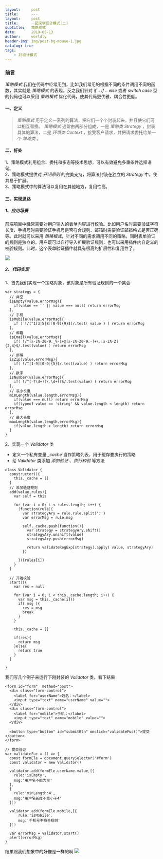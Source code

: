 ```yaml
---
layout:     post
title:      ---
layout:     post
title:      一起来学设计模式(二)
subtitle:   策略模式
date:       2019-05-13
author:     worldly
header-img: img/post-bg-mouse-1.jpg
catalog: true
tags:
    - JS设计模式
---
```


### 前言
*策略模式* 我们在代码中经常用到，比如我们常用的根据不同的条件调用不同的函数，其实就是 *策略模式* 的表现。反之我们针对 *if .. if .. else* 或者 *switch case* 型的代码也可以采用 *策略模式* 优化代码，使其代码更优雅、耦合性更低。

#### 一、定义
> *策略模式* 用于定义一系列的算法，把它们一个个封装起来，并且使它们可以相互替换。 *策略模式* 通常由两部分组成，一是 *策略类 Strategy*  ，封装具体的算法，二是 *环境类 Context* ，接受客户请求，并把请求委托给某一个 *策略类* 。


#### 二、好处
1、策略模式利用组合、委托和多态等技术思想，可以有效避免多重条件选择语句。<br/>
2、策略模式提供对 *开闭原则* 的完美支持，将算法封装在独立的 *Strategy* 中，使其易于扩展。<br/>
3、策略模式中的算法可以复用在其他地方，复用性高。


#### 三、实现思路
##### 1、应用场景
前端项目中经常需要对用户输入的表单内容进行校验。比如用户名时需要验证字符长度、手机号时需要验证手机号是否符合规则、邮箱时需要验证邮箱格式是否正确等。此时就可以采用 *策略模式*，针对不同的需求调用不同的策略。同时表单验证的规则是独立的，用户既可以自行导入扩展验证规则，也可以采用插件内自定义的校验规则。此时，这个表单验证插件就具有很高的扩展性和复用性了。

![](http://dev.fenzhitech.com/res/2ef5c3b85b03a6edb567b279bbe346d1.png)

##### 2、代码实现
1、首先我们实现一个策略对象，该对象是所有验证规则的一个集合

```
var strategy = {
  // 非空
  isEmpty(value,errorMsg){
    if(value == '' || value === null) return errorMsg
  },
  // 手机
  isMobile(value,errorMsg){
    if ( !/(^1[3|5|8][0-9]{9}$)/.test( value ) ) return errorMsg
  },
  // 邮箱
  isEmail(value,errorMsg){
    if( !/^[a-zA-Z0-9._%-]+@[a-zA-Z0-9.-]+\.[a-zA-Z]{2,4}$/.test(value) ) return errorMsg
  },
  // 邮编
  isZip(value,errorMsg){
    if( !/^[1-9][0-9]{5}$/.test(value) ) return errorMsg
  },
  // 数字
  isNumber(value,errorMsg){
    if( !/^(-?\d+)(\.\d+)?$/.test(value) ) return errorMsg
  },
  // 最小长度
  minLength(value,length,errorMsg){
    if(value === null) return errorMsg
    if(typeof value == 'string' && value.length < length) return errorMsg
  },
  // 最大长度
  maxLength(value,length,errorMsg){
    if(value.length > length) return errorMsg
  }
}

```

2、实现一个 *Validator* 类

* 定义一个私有变量 *_cache* 当作策略列表，用于缓存要执行的策略
* 给 *Validator* 类添加 *添加验证* 、*执行校验* 等方法

```
class Validator {
  constructor(){
    this._cache = []
  }
  // 添加验证规则
  add(value,rules){
    var self = this

    for (var i = 0; i < rules.length; i++) {
      (function(rule){
        var strategyAry = rule.rule.split(':')
        var errorMsg = rule.msg

        self._cache.push(function(){
          var strategy = strategyAry.shift()
          strategyAry.unshift(value)
          strategyAry.push(errorMsg)

          return validateRegExp[strategy].apply( value, strategyAry)
        })

      })(rules[i])
    }
  }

  // 开始校验
  start(){
    var res = null

    for (var i = 0; i < this._cache.length; i++) {
      var msg = this._cache[i]()
      if( msg ){
        res = msg
        break
      }
    }

    this._cache = []

    if(res){
      return msg
    }else{
      return true
    }
  }

}

```

我们写几个例子来运行下刚封装的 *Validator* 类，看下结果

```
<form id="form"  method="post">
  <div class="form-control">
    <label for="userName">姓名：</label>
    <input type="text" name="userName" value="">
  </div>
  <div class="form-control">
    <label for="mobile">手机：</label>
    <input type="text" name="mobile" value="">
  </div>

  <button type="button" id="submitBtn" onclick="validateFuc()">提交</button>
</form>

// 提交验证
var validateFuc = () => {
  const formEle = document.querySelector('#form')
  const validator = new Validator()

  validator.add(formEle.userName.value,[{
    rule:'isEmpty',
    msg:'用户名不能为空'
  },
  {
    rule:'minLength:4',
    msg:'用户名长度不能小于4'
  }])

  validator.add(formEle.mobile,[{
      rule:'isMobile',
      msg:'手机号不符合规则'
  }])

  var errorMsg = validator.start()
  alert(errorMsg)
}

```

结果跟我们想象中的好像是一样的啊
![](http://dev.fenzhitech.com/res/3ff7972d81874d16b4cfda1c3754418e.gif)
